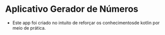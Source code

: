 # Aplicativo Gerador de Números
- Este app foi criado no intuito de reforçar os conhecimentosde kotlin por meio de prática.


